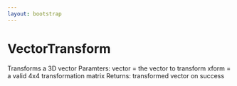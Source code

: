 ```yaml
---
layout: bootstrap
---
```


# VectorTransform

Transforms a 3D vector
        Paramters:
          vector = the vector to transform
          xform = a valid 4x4 transformation matrix
        Returns:
          transformed vector on success
        


